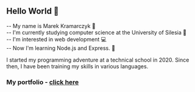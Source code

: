 ## Hello World :wave:
-- My name is Marek Kramarczyk :pencil: <br>
-- I'm currently studying computer science at the University of Silesia 📖<br>
-- I'm interested in web development :computer: <br>
-- Now I'm learning Node.js and Express. :blue_book: <br>

I started my programming adventure at a technical school in 2020. Since then, I have been training my skills in various languages.

### My portfolio -  [click here](https://marek-kramarczyk.vercel.app/)

